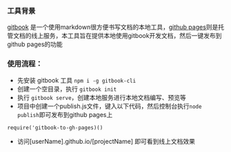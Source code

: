 ### 工具背景

[gitbook](https://www.npmjs.com/package/gitbook-cli) 是一个使用markdown很方便书写文档的本地工具，[github pages](https://pages.github.com/)则是托管文档的线上服务，本工具旨在提供本地使用gitbook开发文档，然后一键发布到github pages的功能

### 使用流程：

 - 先安装 gitbook 工具 `npm i -g gitbook-cli`
 - 创建一个空目录，执行 `gitbook init`
 - 执行 `gitbook serve`，创建本地服务进行本地文档编写、预览等
 - 项目中创建一个publish.js文件，键入以下代码，然后控制台执行`node publish`即可发布到github pages上

```
require('gitbook-to-gh-pages)()
```
 - 访问[userName].github.io/[projectName] 即可看到线上文档效果


